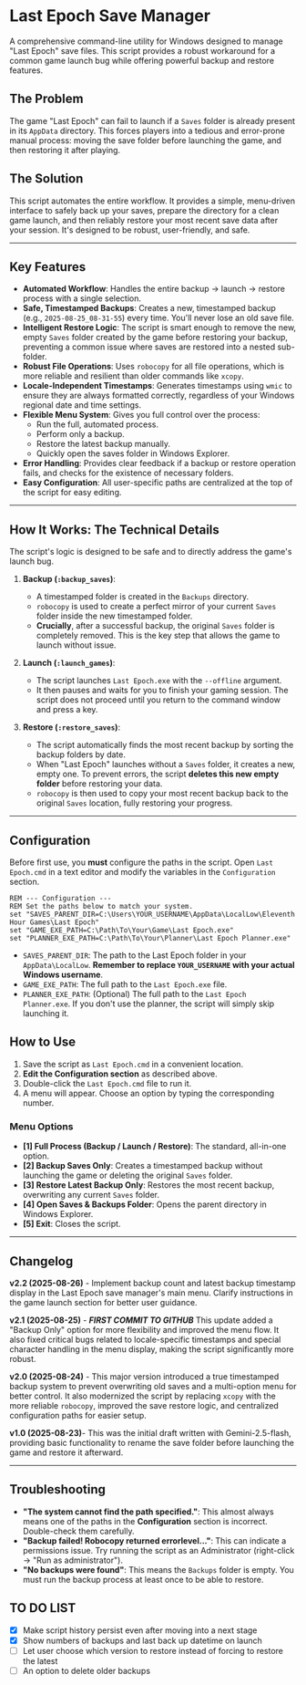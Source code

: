 # Last Epoch Save Manager

A comprehensive command-line utility for Windows designed to manage "Last Epoch" save files. This script provides a robust workaround for a common game launch bug while offering powerful backup and restore features.

## The Problem

The game "Last Epoch" can fail to launch if a `Saves` folder is already present in its `AppData` directory. This forces players into a tedious and error-prone manual process: moving the save folder before launching the game, and then restoring it after playing.

## The Solution

This script automates the entire workflow. It provides a simple, menu-driven interface to safely back up your saves, prepare the directory for a clean game launch, and then reliably restore your most recent save data after your session. It's designed to be robust, user-friendly, and safe.

---

## Key Features

- **Automated Workflow**: Handles the entire backup -> launch -> restore process with a single selection.
- **Safe, Timestamped Backups**: Creates a new, timestamped backup (e.g., `2025-08-25_08-31-55`) every time. You'll never lose an old save file.
- **Intelligent Restore Logic**: The script is smart enough to remove the new, empty `Saves` folder created by the game before restoring your backup, preventing a common issue where saves are restored into a nested sub-folder.
- **Robust File Operations**: Uses `robocopy` for all file operations, which is more reliable and resilient than older commands like `xcopy`.
- **Locale-Independent Timestamps**: Generates timestamps using `wmic` to ensure they are always formatted correctly, regardless of your Windows regional date and time settings.
- **Flexible Menu System**: Gives you full control over the process:
  - Run the full, automated process.
  - Perform only a backup.
  - Restore the latest backup manually.
  - Quickly open the saves folder in Windows Explorer.
- **Error Handling**: Provides clear feedback if a backup or restore operation fails, and checks for the existence of necessary folders.
- **Easy Configuration**: All user-specific paths are centralized at the top of the script for easy editing.

---

## How It Works: The Technical Details

The script's logic is designed to be safe and to directly address the game's launch bug.

1. **Backup (`:backup_saves`)**:
    - A timestamped folder is created in the `Backups` directory.
    - `robocopy` is used to create a perfect mirror of your current `Saves` folder inside the new timestamped folder.
    - **Crucially**, after a successful backup, the original `Saves` folder is completely removed. This is the key step that allows the game to launch without issue.

2. **Launch (`:launch_games`)**:
    - The script launches `Last Epoch.exe` with the `--offline` argument.
    - It then pauses and waits for you to finish your gaming session. The script does not proceed until you return to the command window and press a key.

3. **Restore (`:restore_saves`)**:
    - The script automatically finds the most recent backup by sorting the backup folders by date.
    - When "Last Epoch" launches without a `Saves` folder, it creates a new, empty one. To prevent errors, the script **deletes this new empty folder** before restoring your data.
    - `robocopy` is then used to copy your most recent backup back to the original `Saves` location, fully restoring your progress.

---

## Configuration

Before first use, you **must** configure the paths in the script. Open `Last Epoch.cmd` in a text editor and modify the variables in the `Configuration` section.

```batch
REM --- Configuration ---
REM Set the paths below to match your system.
set "SAVES_PARENT_DIR=C:\Users\YOUR_USERNAME\AppData\LocalLow\Eleventh Hour Games\Last Epoch"
set "GAME_EXE_PATH=C:\Path\To\Your\Game\Last Epoch.exe"
set "PLANNER_EXE_PATH=C:\Path\To\Your\Planner\Last Epoch Planner.exe"
```

- `SAVES_PARENT_DIR`: The path to the Last Epoch folder in your `AppData\LocalLow`. **Remember to replace `YOUR_USERNAME` with your actual Windows username**.
- `GAME_EXE_PATH`: The full path to the `Last Epoch.exe` file.
- `PLANNER_EXE_PATH`: (Optional) The full path to the `Last Epoch Planner.exe`. If you don't use the planner, the script will simply skip launching it.

## How to Use

1. Save the script as `Last Epoch.cmd` in a convenient location.
2. **Edit the Configuration section** as described above.
3. Double-click the `Last Epoch.cmd` file to run it.
4. A menu will appear. Choose an option by typing the corresponding number.

### Menu Options

- **[1] Full Process (Backup / Launch / Restore)**: The standard, all-in-one option.
- **[2] Backup Saves Only**: Creates a timestamped backup without launching the game or deleting the original `Saves` folder.
- **[3] Restore Latest Backup Only**: Restores the most recent backup, overwriting any current `Saves` folder.
- **[4] Open Saves & Backups Folder**: Opens the parent directory in Windows Explorer.
- **[5] Exit**: Closes the script.

---

## Changelog

**v2.2 (2025-08-26)** - Implement backup count and latest backup timestamp display in the Last Epoch save manager's main menu. Clarify instructions in the game launch section for better user guidance.

**v2.1 (2025-08-25)** - ***FIRST COMMIT TO GITHUB*** This update added a "Backup Only" option for more flexibility and improved the menu flow. It also fixed critical bugs related to locale-specific timestamps and special character handling in the menu display, making the script significantly more robust.

**v2.0 (2025-08-24)** - This major version introduced a true timestamped backup system to prevent overwriting old saves and a multi-option menu for better control. It also modernized the script by replacing `xcopy` with the more reliable `robocopy`, improved the save restore logic, and centralized configuration paths for easier setup.

**v1.0 (2025-08-23)**- This was the initial draft written with Gemini-2.5-flash, providing basic functionality to rename the save folder before launching the game and restore it afterward.

---

## Troubleshooting

- **"The system cannot find the path specified."**: This almost always means one of the paths in the **Configuration** section is incorrect. Double-check them carefully.
- **"Backup failed! Robocopy returned errorlevel..."**: This can indicate a permissions issue. Try running the script as an Administrator (right-click -> "Run as administrator").
- **"No backups were found"**: This means the `Backups` folder is empty. You must run the backup process at least once to be able to restore.

## TO DO LIST

- [X] Make script history persist even after moving into a next stage
- [X] Show numbers of backups and last back up datetime on launch
- [ ] Let user choose which version to restore instead of forcing to restore the latest
- [ ] An option to delete older backups
